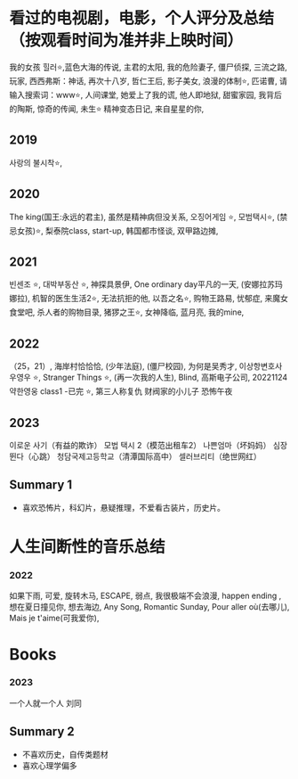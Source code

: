 # 看过的电视剧，电影，个人评分及总结（按观看时间为准并非上映时间）

我的女孩
힐러⭐,蓝色大海的传说,
主君的太阳,
我的危险妻子,
僵尸侦探,
三流之路,
玩家,
西西弗斯：神话,
再次十八岁,
哲仁王后,
影子美女,
浪漫的体制⭐,
匹诺曹,
请输入搜索词：www⭐,
人间课堂,
她爱上了我的谎,
他人即地狱,
甜蜜家园,
我背后的陶斯,
惊奇的传闻,
未生⭐
精神变态日记,
来自星星的你,

## 2019
사랑의 불시착⭐,

## 2020
The king(国王:永远的君主),
虽然是精神病但没关系,
오징어게임 ⭐,
모범택시⭐,
(禁忌女孩)⭐,
梨泰院class,
start-up,
韩国都市怪谈,
双甲路边摊,
## 2021
빈센조 ⭐,
대박부동산 ⭐,
神探具景伊,
One ordinary day平凡的一天,
(安娜拉苏玛娜拉),
机智的医生生活2⭐,
无法抗拒的他,
以吾之名⭐,
购物王路易,
忧郁症,
来魔女食堂吧,
杀人者的购物目录,
猪猡之王⭐,
女神降临,
蓝月亮,
我的mine,
## 2022
（25，21）,
海岸村恰恰恰,
(少年法庭),
(僵尸校园),
为何是吴秀才,
이상항변호사 우영우 ⭐,
Stranger Things ⭐,
(再一次我的人生),
Blind,
高斯电子公司,
20221124약한영웅 class1 -已完 ⭐,
第三人称复仇
财阀家的小儿子
恐怖午夜
## 2023
이로운 사기（有益的欺诈）
모법 택시 ️2（模范出租车2）
나쁜엄마（坏妈妈）
심장 뛴다（心跳）
청담국제고등학교（清潭国际高中）
셀러브리티（绝世网红）

## Summary 1
- 喜欢恐怖片，科幻片，悬疑推理，不爱看古装片，历史片。

# 人生间断性的音乐总结

### 2022
如果下雨,
可爱,
旋转木马,
ESCAPE,
弱点,
我很极端不会浪漫,
happen ending ,
想在夏日撞见你,
想去海边,
Any Song,
Romantic Sunday,
Pour aller où(去哪儿),
Mais je t'aime(可我爱你),

# Books
### 2023
一个人就一个人 刘同

## Summary 2
- 不喜欢历史，自传类题材
- 喜欢心理学偏多
